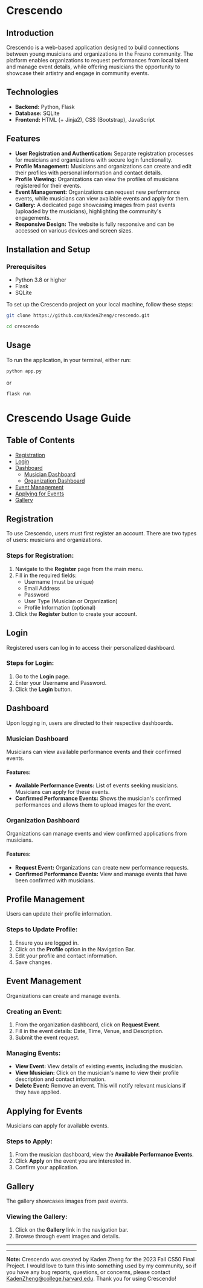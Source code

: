 # Crescendo

## Introduction
Crescendo is a web-based application designed to build connections between young musicians and organizations in the Fresno community. The platform enables organizations to request performances from local talent and manage event details, while offering musicians the opportunity to showcase their artistry and engage in community events.

## Technologies
- **Backend:** Python, Flask
- **Database:** SQLite
- **Frontend:** HTML (+ Jinja2), CSS (Bootstrap), JavaScript

## Features
- **User Registration and Authentication:** Separate registration processes for musicians and organizations with secure login functionality.
- **Profile Management:** Musicians and organizations can create and edit their profiles with personal information and contact details.
- **Profile Viewing:** Organizations can view the profiles of musicians registered for their events.
- **Event Management:** Organizations can request new performance events, while musicians can view available events and apply for them.
- **Gallery:** A dedicated page showcasing images from past events (uploaded by the musicians), highlighting the community's engagements.
- **Responsive Design:** The website is fully responsive and can be accessed on various devices and screen sizes.


## Installation and Setup
### Prerequisites
- Python 3.8 or higher
- Flask
- SQLite

To set up the Crescendo project on your local machine, follow these steps:
```bash
git clone https://github.com/KadenZheng/crescendo.git

cd crescendo
```

## Usage
To run the application, in your terminal, either run:
```bash
python app.py
```
or
```bash
flask run
```
# Crescendo Usage Guide

## Table of Contents
- [Registration](#registration)
- [Login](#login)
- [Dashboard](#dashboard)
  - [Musician Dashboard](#musician-dashboard)
  - [Organization Dashboard](#organization-dashboard)
- [Event Management](#event-management)
- [Applying for Events](#applying-for-events)
- [Gallery](#gallery)

## Registration
To use Crescendo, users must first register an account. There are two types of users: musicians and organizations.

### Steps for Registration:
1. Navigate to the **Register** page from the main menu.
2. Fill in the required fields:
   - Username (must be unique)
   - Email Address
   - Password
   - User Type (Musician or Organization)
   - Profile Information (optional)
3. Click the **Register** button to create your account.

## Login
Registered users can log in to access their personalized dashboard.

### Steps for Login:
1. Go to the **Login** page.
2. Enter your Username and Password.
3. Click the **Login** button.

## Dashboard
Upon logging in, users are directed to their respective dashboards.

### Musician Dashboard
Musicians can view available performance events and their confirmed events.

#### Features:
- **Available Performance Events:** List of events seeking musicians. Musicians can apply for these events.
- **Confirmed Performance Events:** Shows the musician's confirmed performances and allows them to upload images for the event.

### Organization Dashboard
Organizations can manage events and view confirmed applications from musicians.

#### Features:
- **Request Event:** Organizations can create new performance requests.
- **Confirmed Performance Events:** View and manage events that have been confirmed with musicians.

## Profile Management
Users can update their profile information.

### Steps to Update Profile:
1. Ensure you are logged in.
2. Click on the **Profile** option in the Navigation Bar.
3. Edit your profile and contact information.
4. Save changes.

## Event Management
Organizations can create and manage events.

### Creating an Event:
1. From the organization dashboard, click on **Request Event**.
2. Fill in the event details: Date, Time, Venue, and Description.
3. Submit the event request.

### Managing Events:
- **View Event:** View details of existing events, including the musician.
- **View Musician:** Click on the musician's name to view their profile description and contact information.
- **Delete Event:** Remove an event. This will notify relevant musicians if they have applied.

## Applying for Events
Musicians can apply for available events.

### Steps to Apply:
1. From the musician dashboard, view the **Available Performance Events**.
2. Click **Apply** on the event you are interested in.
3. Confirm your application.

## Gallery
The gallery showcases images from past events.

### Viewing the Gallery:
1. Click on the **Gallery** link in the navigation bar.
2. Browse through event images and details.

---
---

**Note:** Crescendo was created by Kaden Zheng for the 2023 Fall CS50 Final Project. I would love to turn this into something used by my community, so if you have any bug reports, questions, or concerns, please contact KadenZheng@college.harvard.edu. Thank you for using Crescendo!